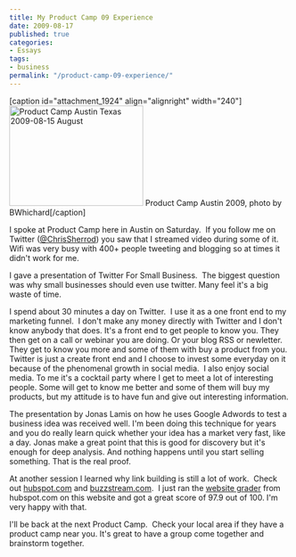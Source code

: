 ```yaml
---
title: My Product Camp 09 Experience
date: 2009-08-17
published: true
categories:
- Essays
tags:
- business
permalink: "/product-camp-09-experience/"
---
```

[caption id="attachment_1924" align="alignright" width="240"]<img class="size-full wp-image-1924" title="Product Camp Austin Texas 2009-08-15 August" src="{{ site.baseurl }}/posts/2009/08/3823473024_28e656e422_m.jpg" alt="Product Camp Austin Texas 2009-08-15 August" width="240" height="180" /> Product Camp Austin 2009, photo by BWhichard[/caption]

I spoke at Product Camp here in Austin on Saturday.  If you follow me on Twitter (<a href="http://twitter.com/chrissherrod">@ChrisSherrod</a>) you saw that I streamed video during some of it. Wifi was very busy with 400+ people tweeting and blogging so at times it didn't work for me.

I gave a presentation of Twitter For Small Business.  The biggest question was why small businesses should even use twitter. Many feel it's a big waste of time.

I spend about 30 minutes a day on Twitter.  I use it as a one front end to my marketing funnel.  I don't make any money directly with Twitter and I don't know anybody that does. It's a front end to get people to know you. They then get on a call or webinar you are doing. Or your blog RSS or newletter.  They get to know you more and some of them with buy a product from you.  Twitter is just a create front end and I choose to invest some everyday on it because of the phenomenal growth in social media.  I also enjoy social media. To me it's a cocktail party where I get to meet a lot of interesting people. Some will get to know me better and some of them will buy my products, but my attitude is to have fun and give out interesting information.

The presentation by Jonas Lamis on how he uses Google Adwords to test a business idea was received well. I'm been doing this technique for years and you do really learn quick whether your idea has a market very fast, like a day. Jonas make a great point that this is good for discovery but it's enough for deep analysis. And nothing happens until you start selling something. That is the real proof.

At another session I learned why link building is still a lot of work.  Check out <a href="http://hubspot.com">hubspot.com</a> and <a href="http://buzzstream.com">buzzstream.com</a>.  I just ran the <a href="http://www.websitegrader.com/">website grader</a> from hubspot.com on this website and got a great score of 97.9 out of 100. I'm very happy with that.

I'll be back at the next Product Camp.  Check your local area if they have a product camp near you. It's great to have a group come together and brainstorm together.
